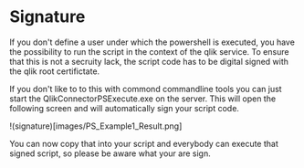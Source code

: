 # Signature

If you don't define a user under which the powershell is executed, you have
the possibility to run the script in the context of the qlik service.
To ensure that this is not a secruity lack, the script code has to be
digital signed with the qlik root certifictate.

If you don't like to to this with commond commandline tools you can just
start the QlikConnectorPSExecute.exe on the server. This will open the
following screen and will automatically sign your script code.

!(signature)[images/PS_Example1_Result.png]

You can now copy that into your script and everybody can execute that
signed script, so please be aware what your are sign.
